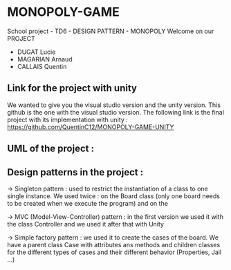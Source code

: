 # MONOPOLY-GAME
School project - TD6 - DESIGN PATTERN - MONOPOLY
Welcome on our PROJECT
<ul>
<li>DUGAT Lucie</li>
<li>MAGARIAN Arnaud</li>
<li>CALLAIS Quentin</li>
</ul>

## Link for the project with unity 
We wanted to give you the visual studio version and the unity version. This github is the one with the visual studio version.
The following link is the final project with its implementation with unity : 
https://github.com/QuentinC12/MONOPOLY-GAME-UNITY


## UML of the project : 

## Design patterns in the project : 
-> Singleton pattern : used to restrict the instantiation of a class to one single instance.
   We used twice : on the Board class (only one board needs to be created when we execute the program) and on the 
   
-> MVC (Model-View-Controller) pattern : in the first version we used it with the class Controller and we used it after that with Unity

-> Simple factory pattern : we used it to create the cases of the board. We have a parent class Case with attributes ans methods and children classes for the different types of cases and their different behavior (Properties, Jail ...) 




